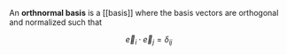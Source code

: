 An **orthnormal basis** is a [[basis]] where the basis vectors are orthogonal and normalized such that

$$
\vec{e}_i \cdot \vec{e}_j = \delta_{ij}
$$